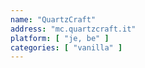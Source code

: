 ```yaml
---
name: "QuartzCraft"
address: "mc.quartzcraft.it"
platform: [ "je, be" ]
categories: [ "vanilla" ]
---
```

